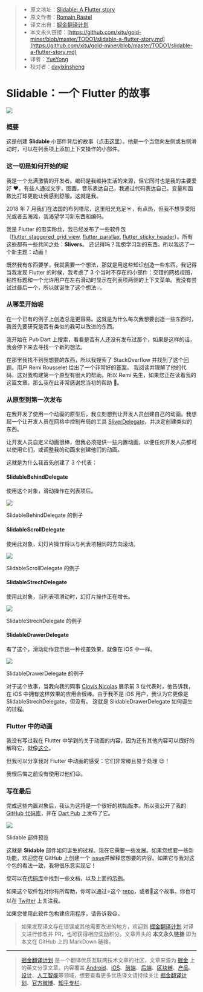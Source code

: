 > * 原文地址：[Slidable: A Flutter story](https://medium.com/flutter-community/slidable-a-flutter-story-f4a5f55f6a96)
> * 原文作者：[Romain Rastel](https://medium.com/@lets4r?source=post_header_lockup)
> * 译文出自：[掘金翻译计划](https://github.com/xitu/gold-miner)
> * 本文永久链接：[https://github.com/xitu/gold-miner/blob/master/TODO1/slidable-a-flutter-story.md](https://github.com/xitu/gold-miner/blob/master/TODO1/slidable-a-flutter-story.md)
> * 译者：[YueYong](https://github.com/YueYongDev)
> * 校对者：[dayixinsheng](https://github.com/dayixinsheng)

# Slidable：一个 Flutter 的故事

![](https://cdn-images-1.medium.com/max/800/1*BBp8dGLaZ8v8IHvXUYoZng.png)

### 概要

这是创建 **Slidable** 小部件背后的故事（点击[这里](https://pub.dartlang.org/packages/flutter_slidable)）。他是一个当您向左侧或右侧滑动时，可以在列表项上添加上下文操作的小部件。

### 这一切是如何开始的呢

我是一个充满激情的开发者。编码是我维持生活的来源，但它同时也是我的主要爱好 ❤️。有些人通过文字，图画，音乐表达自己，我通过代码表达自己。变量和函数比打球更能让我感到舒服。这就是我。

2018 年 7 月我们在法国的布列塔尼，这里阳光充足☀️，有点热，但我不想享受阳光或者去海滩，我渴望学习新东西和编码。

我是 Flutter 的忠实粉丝，我已经发布了一些软件包（[flutter_staggered_grid_view](https://github.com/letsar/flutter_staggered_grid_view), [flutter_parallax](https://github.com/letsar/flutter_parallax), [flutter_sticky_header](https://github.com/letsar/flutter_sticky_header)）。所有这些都有一些共同之处：**Slivers**。
还记得吗？我想学习新的东西。所以我选了一个新主题：动画！

既然我有东西要学，我就需要一个想法，那就是用这些知识创造一些东西。我记得当我发现 Flutter 的时候，我考虑了 3 个当时不存在的小部件：交错的网格视图，粘性标题和一个允许用户在左右滑动时显示在列表项两侧的上下文菜单。我没有尝试过最后一个，所以就诞生了这个想法💡。

### 从哪里开始呢

在一个已有的例子上创造总是更容易。这就是为什么每次我想要创造一些东西时，我首先要研究是否有类似的我可以改进的东西。

我开始在 Pub Dart 上搜索，看看是否有人还没有发布过那个，如果是这样的话，我会停下来去寻找一个新的想法。

在那里我找不到我想要的东西，所以我搜索了 StackOverflow 并找到了这个[问题](https://stackoverflow.com/questions/46651974/swipe-list-item-for-more-options-flutter/46662914)。用户 Remi Rousselet 给出了一个非常好的[答案](https://stackoverflow.com/a/46662914/3241871)。
我阅读并理解了他的代码，这对我构建第一个原型有很大的帮助。所以 Remi 先生，如果您正在读着我的这篇文章，那么我在此非常感谢您当初的帮助 👏。

### 从原型到第一次发布

在我开发了使用一个动画的原型后，我立刻想到让开发人员创建自己的动画。我想起一个让开发人员在网格中控制布局的工具 [SliverDelegate](https://docs.flutter.io/flutter/rendering/SliverGridDelegate-class.html)，并决定创建类似的东西。

让开发人员自定义动画很棒，但我必须提供一些内置动画，以便任何开发人员都可以使用它们，或调整我的动画来创建他们的动画。

这就是为什么我首先创建了 3 个代表：

#### SlidableBehindDelegate

使用这个对象，滑动操作在列表项后。

![](https://cdn-images-1.medium.com/max/800/1*-lxI0VkO5MCC3PW74VaLWA.gif)

SlidableBehindDelegate 的例子

#### SlidableScrollDelegate

使用此对象，幻灯片操作将以与列表项相同的方向滚动。

![](https://cdn-images-1.medium.com/max/800/1*KW9wXmgPGHbCV24gGIl8ZA.gif)

 SlidableScrollDelegate 的例子

#### SlidableStrechDelegate

使用此对象，当列表项滑动时，幻灯片操作正在增长。

![](https://cdn-images-1.medium.com/max/800/1*lwGjFSE0--Ij7U5YbvOiSQ.gif)

SlidableStrechDelegate 的例子

#### SlidableDrawerDelegate

有了这个，滑动动作显示出一种视差效果，就像在 iOS 中一样。

![](https://cdn-images-1.medium.com/max/800/1*OlubJ7rmOK5QgvsC3aVY8Q.gif)

SlidableDrawerDelegate 的例子

对于这个故事，当我向我的同事 [Clovis Nicolas](https://github.com/clovisnicolas) 展示前 3 位代表时，他告诉我，在 iOS 中拥有这样效果的应用会很棒。由于我不是 iOS 用户，我认为它更像是 SlidableStrechDelegate，但没有。
这就是 SlidableDrawerDelegate 如何诞生的过程。

###  Flutter 中的动画

我没有写过我在 Flutter 中学到的关于动画的内容，因为还有其他内容可以很好的解释它，就像[这个](https://proandroiddev.com/animations-in-flutter-6e02ee91a0b2)。

但我可以分享我对 Flutter 中动画的感受：它们非常棒且易于处理 😍！

我很后悔之前没有使用过他们😃。

### 写在最后

完成这些内置对象后，我认为这将是一个很好的初始版本。所以我公开了我的 [GitHub 代码库](https://github.com/letsar/flutter_slidable)，并在 [Dart Pub](https://pub.dartlang.org/packages/flutter_slidable) 上发布了它。

![](https://cdn-images-1.medium.com/max/800/1*FXzo-qRHkPFTZ-hiQwb_gQ.gif)

Slidable 部件预览

这就是 **Slidable** 部件如何诞生的过程。现在它需要一些发展。如果您想要一些新功能，欢迎您在 GitHub 上创建一个 [issue](https://github.com/letsar/flutter_slidable/issues)并解释您想要的内容。如果它与我对这个包的看法一致，我将很乐意实现它！

您可以在[代码库](https://github.com/letsar/flutter_slidable)中找到一些文档，以及上面的[示例](https://github.com/letsar/flutter_slidable/blob/master/example/lib/main.dart)。

如果这个软件包对你有所帮助，你可以通过⭐️这个 [repo](https://github.com/letsar/flutter_slidable)，或者👏这个故事。你也可以在 [Twitter](https://twitter.com/lets4r) 上关注我。

如果您使用此软件包构建应用程序，请告诉我😃。

> 如果发现译文存在错误或其他需要改进的地方，欢迎到 [掘金翻译计划](https://github.com/xitu/gold-miner) 对译文进行修改并 PR，也可获得相应奖励积分。文章开头的 **本文永久链接** 即为本文在 GitHub 上的 MarkDown 链接。


---

> [掘金翻译计划](https://github.com/xitu/gold-miner) 是一个翻译优质互联网技术文章的社区，文章来源为 [掘金](https://juejin.im) 上的英文分享文章。内容覆盖 [Android](https://github.com/xitu/gold-miner#android)、[iOS](https://github.com/xitu/gold-miner#ios)、[前端](https://github.com/xitu/gold-miner#前端)、[后端](https://github.com/xitu/gold-miner#后端)、[区块链](https://github.com/xitu/gold-miner#区块链)、[产品](https://github.com/xitu/gold-miner#产品)、[设计](https://github.com/xitu/gold-miner#设计)、[人工智能](https://github.com/xitu/gold-miner#人工智能)等领域，想要查看更多优质译文请持续关注 [掘金翻译计划](https://github.com/xitu/gold-miner)、[官方微博](http://weibo.com/juejinfanyi)、[知乎专栏](https://zhuanlan.zhihu.com/juejinfanyi)。
